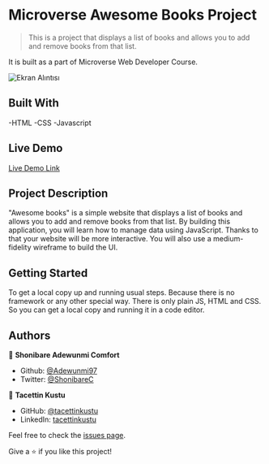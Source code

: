 # Microverse Awesome Books Project
> This is a project that displays a list of books and allows you to add and remove books from that list.


It is built as a part of Microverse Web Developer Course.

![Ekran Alıntısı](https://user-images.githubusercontent.com/51737508/124498925-d4989f80-ddc5-11eb-9a99-6eb3126ee9c7.PNG)


## Built With

-HTML
-CSS
-Javascript


## Live Demo

[Live Demo Link](https://tacettinkustu.github.io/microverse-awesome-books/)


## Project Description

"Awesome books" is a simple website that displays a list of books and allows you to add and remove books from that list. By building this application, you will learn how to manage data using JavaScript. Thanks to that your website will be more interactive. You will also use a medium-fidelity wireframe to build the UI.

## Getting Started

To get a local copy up and running usual steps. Because there is no framework or any other special way. There is only plain JS, HTML and CSS. So you can get a local copy and running it in a code editor.


## Authors
👤 **Shonibare Adewunmi Comfort**

- Github: [@Adewunmi97](https://github.com/Adewunmi97)
- Twitter: [@ShonibareC](https://twitter.com/ShonibareC)


👤 **Tacettin Kustu**

- GitHub: [@tacettinkustu](https://github.com/tacettinkustu)
- LinkedIn: [tacettinkustu](https://www.linkedin.com/in/tacettin-k%C3%BCst%C3%BC-aaba721b5/)


Feel free to check the [issues page](../../issues/).

Give a ⭐️ if you like this project!
